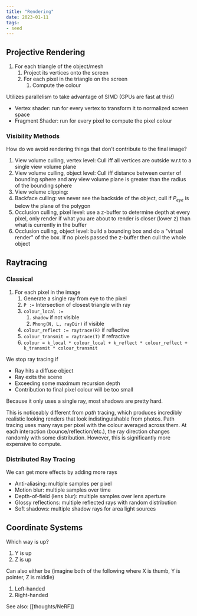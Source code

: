 ```yaml
---
title: "Rendering"
date: 2023-01-11
tags:
- seed
---
```


## Projective Rendering
1. For each triangle of the object/mesh
	1. Project its vertices onto the screen
	2. For each pixel in the triangle on the screen
		1. Compute the colour

Utilizes parallelism to take advantage of SIMD (GPUs are fast at this!)
- Vertex shader: run for every vertex to transform it to normalized screen space
- Fragment Shader: run for every pixel to compute the pixel colour

### Visibility Methods
How do we avoid rendering things that don't contribute to the final image?
1. View volume culling, vertex level: Cull iff all vertices are outside w.r.t to a single view volume plane
2. View volume culling, object level: Cull iff distance between center of bounding sphere and any view volume plane is greater than the radius of the bounding sphere
3. View volume clipping:
4. Backface culling: we never see the backside of the object, cull if $P_{eye}$ is below the plane of the polygon
5. Occlusion culling, pixel level: use a z-buffer to determine depth at every pixel, only render if what you are about to render is closer (lower z) than what is currently in the buffer
6. Occlusion culling, object level: build a bounding box and do a "virtual render" of the box. If no pixels passed the z-buffer then cull the whole object

## Raytracing
### Classical
1. For each pixel in the image
	1. Generate a single ray from eye to the pixel
	2. `P :=` Intersection of closest triangle with ray
	3. `colour_local :=` 
		1. `shadow` if not visible
		2. `Phong(N, L, rayDir)` if visible
	4. `colour_reflect := raytrace(R)` if reflective
	5. `colour_transmit = raytrace(T)` if refractive
	6. `colour = k_local * colour_local + k_reflect * colour_reflect + k_transmit * colour_transmit`

We stop ray tracing if
- Ray hits a diffuse object
- Ray exits the scene
- Exceeding some maximum recursion depth
- Contribution to final pixel colour will be too small

Because it only uses a single ray, most shadows are pretty hard.

This is noticeably different from *path* tracing, which produces incredibly realistic looking renders that look indistinguishable from photos. Path tracing uses many rays per pixel with the colour averaged across them. At each interaction (bounce/reflection/etc.), the ray direction changes randomly with some distribution. However, this is significantly more expensive to compute.

### Distributed Ray Tracing
We can get more effects by adding more rays
- Anti-aliasing: multiple samples per pixel
- Motion blur: multiple samples over time
- Depth-of-field (lens blur): multiple samples over lens aperture
- Glossy reflections: multiple reflected rays with random distribution
- Soft shadows: multiple shadow rays for area light sources

## Coordinate Systems
Which way is up?
1. Y is up
2. Z is up

Can also either be (imagine both of the following where X is thumb, Y is pointer, Z is middle)
1. Left-handed
2. Right-handed

See also: [[thoughts/NeRF]]